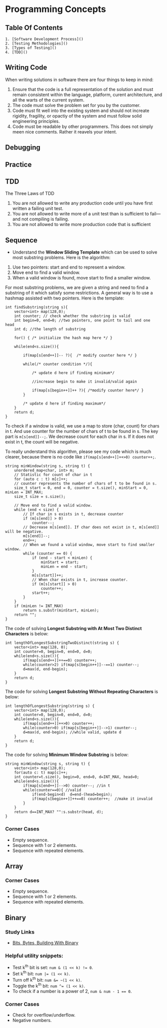 # Programming Concepts

## Table Of Contents
	1. [Software Development Process]()
	2. [Testing Methodologies]()
	3. [Types of Testing]()
	4. [TDD]()

## Writing Code
When writing solutions in software there are four things to keep in mind:
1. Ensure that the code is a full representation of the solution and must remain consistent within the language, platform, curent architecture, and all the warts of the current system.
2. The code must solve the problem set for you by the customer.
3. Code must fit well into the existing system and should not increate rigidity, fragility, or opactiy of the system and must follow solid engineering principles.
4. Code must be readable by other programmers. This does not simply meen nice comments. Rather it reavels your intent.

## Debugging

## Practice

## TDD
The Three Laws of TDD
1. You are not allowed to write any production code until you have first written a failing unit test.
2. You are not allowed to write more of a unit test than is sufficient to fail—and not compiling is failing.
3. You are not allowed to write more production code that is sufficient

## Sequence
- Understand the **Window Sliding Template** which can be used to solve most substring problems. Here is the algorithm:
1. Use two pointers: start and end to represent a window.
2. Move end to find a valid window.
3. When a valid window is found, move start to find a smaller window.

For most substring problems, we are given a string and need to find a substring of it which satisfy some restrictions. A general way is to use a hashmap assisted with two pointers. 
Here is the template:
```
int findSubstring(string s){
	vector<int> map(128,0);
	int counter; // check whether the substring is valid
	int begin=0, end=0; //two pointers, one point to tail and one  head
	int d; //the length of substring

	for() { /* initialize the hash map here */ }

	while(end<s.size()){

		if(map[s[end++]]-- ?){  /* modify counter here */ }

		while(/* counter condition */){

			/* update d here if finding minimum*/

			//increase begin to make it invalid/valid again

			if(map[s[begin++]]++ ?){ /*modify counter here*/ }
		}

		/* update d here if finding maximum*/
	}
	return d;
}
```

To check if a window is valid, we use a map to store (char, count) for chars in t. And use counter for the number of chars of t to be found in s. The key part is `m[s[end]]--;`. We decrease count for each char in s. If it does not exist in t, the count will be negative.

To really understand this algorithm, please see my code which is much clearer, because there is no code like `if(map[s[end++]]++>0) counter++;`.
```
string minWindow(string s, string t) {
	unordered_map<char, int> m;
	// Statistic for count of char in t
	for (auto c : t) m[c]++;
	// counter represents the number of chars of t to be found in s.
	size_t start = 0, end = 0, counter = t.size(), minStart = 0, minLen = INT_MAX;
	size_t size = s.size();

	// Move end to find a valid window.
	while (end < size) {
		// If char in s exists in t, decrease counter
		if (m[s[end]] > 0)
			counter--;
		// Decrease m[s[end]]. If char does not exist in t, m[s[end]] will be negative.
		m[s[end]]--;
		end++;
		// When we found a valid window, move start to find smaller window.
		while (counter == 0) {
			if (end - start < minLen) {
				minStart = start;
				minLen = end - start;
			}
			m[s[start]]++;
			// When char exists in t, increase counter.
			if (m[s[start]] > 0)
				counter++;
			start++;
		}
	}
	if (minLen != INT_MAX)
		return s.substr(minStart, minLen);
	return "";
}
```

The code of solving **Longest Substring with At Most Two Distinct Characters** is below:
```
int lengthOfLongestSubstringTwoDistinct(string s) {
	vector<int> map(128, 0);
	int counter=0, begin=0, end=0, d=0;
	while(end<s.size()){
		if(map[s[end++]]++==0) counter++;
		while(counter>2) if(map[s[begin++]]--==1) counter--;
		d=max(d, end-begin);
	}
	return d;
}
```

The code for solving **Longest Substring Without Repeating Characters** is below:
```
int lengthOfLongestSubstring(string s) {
	vector<int> map(128,0);
	int counter=0, begin=0, end=0, d=0;
	while(end<s.size()){
		if(map[s[end++]]++>0) counter++;
		while(counter>0) if(map[s[begin++]]-->1) counter--;
		d=max(d, end-begin); //while valid, update d
	}
	return d;
}
```

The code for solving **Minimum Window Substring** is below:
```
string minWindow(string s, string t) {
	vector<int> map(128,0);
	for(auto c: t) map[c]++;
	int counter=t.size(), begin=0, end=0, d=INT_MAX, head=0;
	while(end<s.size()){
		if(map[s[end++]]-->0) counter--; //in t
		while(counter==0){ //valid
			if(end-begin<d)  d=end-(head=begin);
			if(map[s[begin++]]++==0) counter++;  //make it invalid
		}
	}
	return d==INT_MAX? "":s.substr(head, d);
}
```

### Corner Cases
- Empty sequence.
- Sequence with 1 or 2 elements.
- Sequence with repeated elements.

## Array
### Corner Cases
- Empty sequence.
- Sequence with 1 or 2 elements.
- Sequence with repeated elements.

## Binary
### Study Links
- [Bits, Bytes, Building With Binary](https://medium.com/basecs/bits-bytes-building-with-binary-13cb4289aafa)

### Helpful utility snippets:
- Test k<sup>th</sup> bit is set: `num & (1 << k) != 0`.
- Set k<sup>th</sup> bit: `num |= (1 << k)`.
- Turn off k<sup>th</sup> bit: `num &= ~(1 << k)`.
- Toggle the k<sup>th</sup> bit: `num ^= (1 << k)`.
- To check if a number is a power of 2, `num & num - 1 == 0`.

### Corner Cases
- Check for overflow/underflow.
- Negative numbers.

